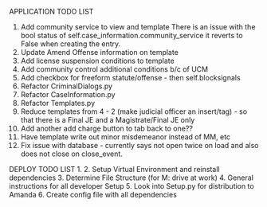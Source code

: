 APPLICATION TODO LIST

1. Add community service to view and template
  There is an issue with the bool status of self.case_information.community_service
  it reverts to False when creating the entry. 
2. Update Amend Offense information on template
3. Add license suspension conditions to template
4.  Add community control additional conditions b/c of UCM
5. Add checkbox for freeform statute/offense - then self.blocksignals
6. Refactor CriminalDialogs.py
7. Refactor CaseInformation.py
8. Refactor Templates.py
9. Reduce templates from 4 - 2 (make judicial officer an insert/tag) - so that
there is a Final JE and a Magistrate/Final JE only
10. Add another add charge button to tab back to one??
11. Have template write out minor misdemeanor instead of MM, etc
12. Fix issue with database - currently says not open twice on load and also does not close on close_event.


DEPLOY TODO LIST
1.
2. Setup Virtual Environment and reinstall dependencies
3. Determine File Structure (for M: drive at work)
4. General instructions for all developer Setup
5. Look into Setup.py for distribution to Amanda
6. Create config file with all dependencies
